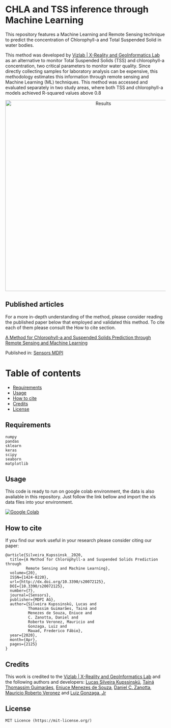 # CHLA and TSS inference through Machine Learning 
This repository features a Machine Learning and Remote Sensing technique to predict the concentration of Chlorophyll-a and Total Suspended Solid in water bodies.

This method was developed by [Vizlab | X-Reality and GeoInformatics Lab](http://www.vizlab.unisinos.br/) as an alternative to monitor Total Suspended Solids (TSS) and chlorophyll-a concentration, two critical parameters to monitor water quality. Since directly collecting samples for laboratory analysis can be expensive, this methodology estimates this information through remote sensing and Machine Learning (ML) techniques. This method was accessed and evaluated separately in two study areas, where both TSS and chlorophyll-a models achieved R-squared values above 0.8

<p align="center">
<img src="https://www.mdpi.com/sensors/sensors-20-02125/article_deploy/html/images/sensors-20-02125-g006-550.jpg" width="600" alt="Results"> 
</p>

## Published articles 
For a more in-depth understanding of the method, please consider reading the published paper below that employed and validated this method. To cite each of them please consult the How to cite section.

[A Method for Chlorophyll-a and Suspended Solids Prediction through Remote Sensing and Machine Learning](https://doi.org/10.3390/s20072125)

Published in: [Sensors MDPI](https://www.mdpi.com/journal/sensors/special_issues/ICST2019)

# Table of contents 

- [Requirements](#requirements) 
- [Usage](#usage) 
- [How to cite](#how-to-cite) 
- [Credits](#credits) 
- [License](#license) 

## Requirements

``` 
numpy
pandas
sklearn
keras
scipy
seaborn
matplotlib
``` 

## Usage
This code is ready to run on google colab environment, the data is also avaliable in this repository. Just follow the link bellow and import the xls data files into your environment.

[![Google Colab](https://badgen.net/badge/Launch/on%20Google%20Colab/blue?icon=terminal)](https://colab.research.google.com/github/lucaskup/TSS_ChlorophyllA_Prediction/blob/master/MDPI_Sensors_Chlorophilla.ipynb)

## How to cite

If you find our work useful in your research please consider citing our paper:
```
@article{Silveira_Kupssinsk__2020, 
  title={A Method for Chlorophyll-a and Suspended Solids Prediction through 
         Remote Sensing and Machine Learning}, 
  volume={20}, 
  ISSN={1424-8220}, 
  url={http://dx.doi.org/10.3390/s20072125}, 
  DOI={10.3390/s20072125}, 
  number={7}, 
  journal={Sensors}, 
  publisher={MDPI AG}, 
  author={Silveira Kupssinskü, Lucas and 
          Thomassim Guimarães, Tainá and 
          Menezes de Souza, Eniuce and 
          C. Zanotta, Daniel and 
          Roberto Veronez, Mauricio and 
          Gonzaga, Luiz and 
          Mauad, Frederico Fábio}, 
  year={2020}, 
  month={Apr}, 
  pages={2125}
}
  ```


## Credits
This work is credited to the [Vizlab | X-Reality and GeoInformatics Lab](http://www.vizlab.unisinos.br/) and the following authors and developers: [Lucas Silveira Kupssinskü](https://www.researchgate.net/profile/Lucas_Kupssinskue), [Tainá Thomassim Guimarães](https://www.researchgate.net/profile/Taina_Guimaraes), [Eniuce Menezes de Souza](https://www.researchgate.net/profile/Eniuce_Souza), [Daniel C. Zanotta](https://www.researchgate.net/profile/Daniel_Zanotta), [Mauricio Roberto Veronez](https://www.researchgate.net/profile/Mauricio_Veronez) and [Luiz Gonzaga, Jr](https://www.researchgate.net/profile/Luiz_Gonzaga_da_Silveira_Jr) 


## License
``` 
MIT Licence (https://mit-license.org/) 
``` 



